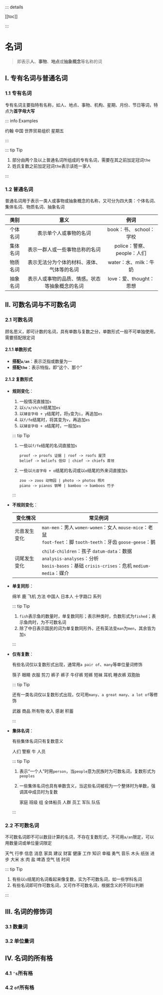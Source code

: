 ::: details

[[toc]]

:::

# 名词

> 即表示**人**、**事物**、**地点**或**抽象概念**等名称的词

## I. 专有名词与普通名词

### 1.1 专有名词

专有名词主要指特有名称，如人、地点、事物、机构、星期、月份、节日等词，特点为**首字母大写**

::: info Examples

<a-descriptions :column="2" :labelStyle="{ color: 'var(--vp-custom-block-info-text)' }"  :contentStyle="{ color: 'var(--vp-custom-block-info-text)' }" class="desc_no-background desc_no-border">
    <a-descriptions-item label="John">约翰</a-descriptions-item>
    <a-descriptions-item label="China">中国</a-descriptions-item>
    <a-descriptions-item label="WTO">世界贸易组织</a-descriptions-item>
    <a-descriptions-item label="Friday">星期五</a-descriptions-item>
</a-descriptions>

:::

::: tip Tip

1. 部分由两个及以上普通名词所组成的专有名词，需要在其之前加定冠词`the`
2. 姓氏复数之前加定冠词`the`表示该姓一家人

:::

### 1.2 普通名词

普通名词用于表示一类人或事物或抽象概念的名称，又可分为四大类：个体名词、集体名词、物质名词、抽象名词

|   类别   |                      意义                      |            例词            |
| :------: | :--------------------------------------------: | :------------------------: |
| 个体名词 |             表示单个人或事物的名词             |  book：书、 school：学校   |
| 集体名词 |         表示一群人或一些事物总称的名词         | police：警察、people：人们 |
| 物质名词 |   表示无法分为个体的材料、液体、气体等的名词   |   water：水、milk：牛奶    |
| 抽象名词 | 表示人或事物的品质、情感。状态等抽象概念的名词 |  love：爱、thought：思想   |

## II. 可数名词与不可数名词

### 2.1 可数名词

顾名思义，即可计数的名词，具有单数与复数之分，单数形式一般不可单独使用，需要搭配限定词

#### 2.1.1 单数形式

- **搭配`a/an`**：表示泛指或数量为一
- **搭配`the`**：表示特指，即“这个、那个”

#### 2.1.2 复数形式

- **规则变化**：

    1. 一般情况直接加`s`
    2. 以`s/x/sh/ch`结尾加`es`
    3. 以`辅音字母 + y`结尾时，将`y`变为`i`，再追加`es`
    4. 以`f/fe`结尾时，将其变为`v`，再追加`es`
    5. 以`辅音字母 + o`结尾时，一般加`es`

    ::: tip Tip

    1. 一些以`f/fe`结尾的名词直接加`s`

        ```
        proof -> proofs 证据 | roof -> roofs 屋顶
        belief -> beliefs 信仰 | chief -> chiefs 首领
        ```

    2. 一些以`元音字母 + o`结尾的名词或以`o`结尾的外来词直接加`s`

        ```
        zoo -> zoos 动物园 | photo -> photos 照片
        piano -> pianos 钢琴 | bamboo -> bamboos 竹子
        ```

    :::

- **不规则变化**：

    | 变化情况     | 常见例词                                                     |
    | ------------ | ------------------------------------------------------------ |
    | 元音发生变化 | `man-men`：男人 `women-women`：女人 `mouse-mice`：老鼠<br>`foot-feet`：脚 `tooth-teeth`：牙齿 `goose-geese`：鹅 |
    | 词尾发生变化 | `child-children`：孩子 `datum-data`：数据 `analysis-analyses`：分析<br>`basis-bases`：基础 `crisis-crises`：危机 `medium-media`：媒介 |

- **单复同形**：

    <a-descriptions :column="2" :labelStyle="{ color: 'var(--vp-custom-block-info-text)' }"  :contentStyle="{ color: 'var(--vp-custom-block-info-text)' }" class="desc_no-background desc_no-border">
        <a-descriptions-item label="Sheep">绵羊</a-descriptions-item>
        <a-descriptions-item label="Deer">鹿</a-descriptions-item>
        <a-descriptions-item label="Aircraft">飞机</a-descriptions-item>
        <a-descriptions-item label="Means">方法</a-descriptions-item>
        <a-descriptions-item label="Chinese">中国人</a-descriptions-item>
        <a-descriptions-item label="Japanese">日本人</a-descriptions-item>
        <a-descriptions-item label="Crossroads">十字路口</a-descriptions-item>
        <a-descriptions-item label="Series">系列</a-descriptions-item>
    </a-descriptions>
    
    ::: tip Tip
    
    1. `fish`表示鱼的数量时，单复数同形；表示种类时，负数形式为`fished`；表示鱼肉时，为不可数名词
    2. 除了中日表示国民的词为单复数同形外，还有英法变`man`为`men`，其余皆为加`s`
    
    :::
    
- **仅有复数**：

    有些名词仅以复数形式出现，通常用`a pair of`、`many`等单位量词修饰

    <a-descriptions :labelStyle="{ color: 'var(--vp-custom-block-info-text)' }"  :contentStyle="{ color: 'var(--vp-custom-block-info-text)' }" class="desc_no-background desc_no-border">
        <a-descriptions-item label="Chopsticks">筷子</a-descriptions-item>
        <a-descriptions-item label="Glasses">眼睛</a-descriptions-item>
        <a-descriptions-item label="Clothes">衣服</a-descriptions-item>
        <a-descriptions-item label="Scissors">剪刀</a-descriptions-item>
        <a-descriptions-item label="Trousers">裤子</a-descriptions-item>
        <a-descriptions-item label="Pants">裤子</a-descriptions-item>
        <a-descriptions-item label="Jeans">牛仔裤</a-descriptions-item>
        <a-descriptions-item label="Shorts">短裤</a-descriptions-item>
        <a-descriptions-item label="Socks">短袜</a-descriptions-item>
        <a-descriptions-item label="Headphones">耳机</a-descriptions-item>
        <a-descriptions-item label="Pyjamas">睡衣裤</a-descriptions-item>
        <a-descriptions-item label="Twins">双胞胎</a-descriptions-item>
    </a-descriptions>
    
    ::: tip Tip
    
    还有一类名词仅以复数形式出现，仅可用`many`、`a great many`、`a lot of`等修饰
    
    <a-descriptions :column="2" :labelStyle="{ color: 'var(--vp-custom-block-info-text)' }"  :contentStyle="{ color: 'var(--vp-custom-block-info-text)' }" class="desc_no-background desc_no-border">
        <a-descriptions-item label="Arms">武器</a-descriptions-item>
        <a-descriptions-item label="Goods">商品</a-descriptions-item>
        <a-descriptions-item label="Belongings">所有物</a-descriptions-item>
        <a-descriptions-item label="Earnings">收入</a-descriptions-item>
        <a-descriptions-item label="Thanks">感谢</a-descriptions-item>
        <a-descriptions-item label="Savings">积蓄</a-descriptions-item>
    </a-descriptions>
    
    :::
    
- **集体名词**：

    有些集体名词只有复数意义

    <a-descriptions :column="2" :labelStyle="{ color: 'var(--vp-custom-block-info-text)' }"  :contentStyle="{ color: 'var(--vp-custom-block-info-text)' }" class="desc_no-background desc_no-border">
        <a-descriptions-item label="People">人们</a-descriptions-item>
        <a-descriptions-item label="Police">警察</a-descriptions-item>
        <a-descriptions-item label="Cattle">牛</a-descriptions-item>
        <a-descriptions-item label="Personnel">人员</a-descriptions-item>
    </a-descriptions>

    ::: tip Tip

    1. 表示“一个人”时用`person`，当`people`意为民族时为可数名词，复数形式为`peoples`

    2. 一些集体名词也具有单数含义，当这些名词被视为一个整体时为单数，强调其中成员时为复数

        <a-descriptions :column="2" :labelStyle="{ color: 'var(--vp-custom-block-info-text)' }"  :contentStyle="{ color: 'var(--vp-custom-block-info-text)' }" class="desc_no-background desc_no-border">
            <a-descriptions-item label="Family">家庭</a-descriptions-item>
            <a-descriptions-item label="Class">班级</a-descriptions-item>
            <a-descriptions-item label="Group">组</a-descriptions-item>
            <a-descriptions-item label="Crew">全体船员</a-descriptions-item>
            <a-descriptions-item label="Crowed">人群</a-descriptions-item>
            <a-descriptions-item label="Staff">员工</a-descriptions-item>
            <a-descriptions-item label="Army">军队</a-descriptions-item>
            <a-descriptions-item label="Team">队伍</a-descriptions-item>
        </a-descriptions>

    :::

### 2.2 不可数名词

不可数名词即不可以数目计算的名词，不存在复数形式，不可用`a/an`限定，可以用数量词或单位量词限定

<a-descriptions :labelStyle="{ color: 'var(--vp-custom-block-info-text)' }"  :contentStyle="{ color: 'var(--vp-custom-block-info-text)' }" class="desc_no-background desc_no-border">
    <a-descriptions-item label="Weather">天气</a-descriptions-item>
    <a-descriptions-item label="Luggage">行李</a-descriptions-item>
    <a-descriptions-item label="Information">信息</a-descriptions-item>
    <a-descriptions-item label="News">消息</a-descriptions-item>
    <a-descriptions-item label="Furniture">家具</a-descriptions-item>
    <a-descriptions-item label="Advice">建议</a-descriptions-item>
    <a-descriptions-item label="Wealth">财富</a-descriptions-item>
    <a-descriptions-item label="Health">健康</a-descriptions-item>
    <a-descriptions-item label="Work">工作</a-descriptions-item>
    <a-descriptions-item label="Knowledge">知识</a-descriptions-item>
    <a-descriptions-item label="Happiness">幸福</a-descriptions-item>
    <a-descriptions-item label="Courage">勇气</a-descriptions-item>
    <a-descriptions-item label="Music">音乐</a-descriptions-item>
    <a-descriptions-item label="Wood">木头</a-descriptions-item>
    <a-descriptions-item label="Paper">纸张</a-descriptions-item>
    <a-descriptions-item label="Progress">进步</a-descriptions-item>
    <a-descriptions-item label="Rice">大米</a-descriptions-item>
    <a-descriptions-item label="Water">水</a-descriptions-item>
    <a-descriptions-item label="Meat">肉</a-descriptions-item>
    <a-descriptions-item label="Salt">盐</a-descriptions-item>
    <a-descriptions-item label="Beer">啤酒</a-descriptions-item>
    <a-descriptions-item label="Air">空气</a-descriptions-item>
    <a-descriptions-item label="Money">钱</a-descriptions-item>
    <a-descriptions-item label="Time">时间</a-descriptions-item>
</a-descriptions>

::: tip Tip

1. 有些以`s`结尾的名词看起来像复数，实为不可数名词，如一些学科名词
2. 有些名词即可作可数名词，又可作不可数名词，根据含义的不同以判断

:::

## III. 名词的修饰词

### 3.1 数量词

### 3.2 单位量词

## IV. 名词的所有格

### 4.1 `'s`所有格

### 4.2 `of`所有格

